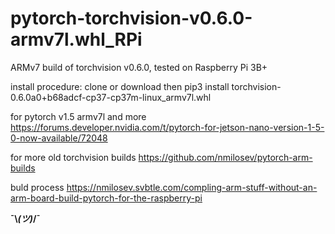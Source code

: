 # pytorch-torchvision-v0.6.0-armv7l.whl_RPi
ARMv7 build of torchvision v0.6.0, tested on Raspberry Pi 3B+

install procedure:
clone or download then
pip3 install torchvision-0.6.0a0+b68adcf-cp37-cp37m-linux_armv7l.whl

for pytorch v1.5 armv7l and more
https://forums.developer.nvidia.com/t/pytorch-for-jetson-nano-version-1-5-0-now-available/72048

for more old torchvision builds
https://github.com/nmilosev/pytorch-arm-builds

buld process
https://nmilosev.svbtle.com/compling-arm-stuff-without-an-arm-board-build-pytorch-for-the-raspberry-pi


**¯\\_(ツ)_/¯**
